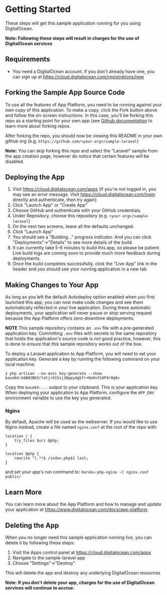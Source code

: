 # Getting Started #

These steps will get this sample application running for you using DigitalOcean.

**Note: Following these steps will result in charges for the use of DigitalOcean services**

## Requirements

* You need a DigitalOcean account. If you don't already have one, you can sign up at https://cloud.digitalocean.com/registrations/new
    
## Forking the Sample App Source Code

To use all the features of App Platform, you need to be running against your own copy of this application. To make a copy, click the Fork button above and follow the on-screen instructions. In this case, you'll be forking this repo as a starting point for your own app (see [Github documentation](https://docs.github.com/en/github/getting-started-with-github/fork-a-repo) to learn more about forking repos.

After forking the repo, you should now be viewing this README in your own github org (e.g. `https://github.com/<your-org>/sample-laravel`)

**Note:** You can skip forking this repo and select the "Laravel" sample from the app creation page, however do notice that certain features will be disabled.

## Deploying the App ##

1. Visit https://cloud.digitalocean.com/apps (if you're not logged in, you may see an error message. Visit https://cloud.digitalocean.com/login directly and authenticate, then try again)
1. Click "Launch App" or "Create App"
1. Choose GitHub and authenticate with your GitHub credentials.
1. Under Repository, choose this repository (e.g. `<your-org>/sample-laravel`)
1. On the next two screens, leave all the defaults unchanged.
1. Click "Launch App"
1. You should see a "Building..." progress indicator. And you can click "Deployments"→"Details" to see more details of the build.
1. It can currently take 5-6 minutes to build this app, so please be patient. Live build logs are coming soon to provide much more feedback during deployments.
1. Once the build completes successfully, click the "Live App" link in the header and you should see your running application in a new tab

## Making Changes to Your App ##

As long as you left the default Autodeploy option enabled when you first launched this app, you can now make code changes and see them automatically reflected in your live application. During these automatic deployments, your application will never pause or stop serving request because the App Platform offers zero-downtime deployments.

**NOTE** This sample repository contains an `.env` file with a pre-generated application key. Committing `.env` files with secrets to the same repository that holds the application's source code is _not_ good practice, however, this is done to ensure that _this_ sample repository works out of the box.

To deploy a Laravel application to App Platform, you will need to set your application key. Generate a key by running the following command on your local machine:

```
❯ php artisan --no-ansi key:generate --show
base64:UdAH2B63rlotjrkSSsj3Hppy4gbfr+OeHvtSdF9r9q8=
```

Copy the `base64:...` output to your clipboard. This is your application key. When deploying your application to App Platform, configure the `APP_ENV` environment variable to use the key you generated.

### Nginx

By default, Apache will be used as the webserver. If you would like to use Nginx instead, create a file named `nginx.conf` at the root of the repo with:

```nginx
location / {
    try_files $uri @php;
}

location @php {
    rewrite ^(.*)$ /index.php$1 last;
}
```

and set your app's run command to: `heroku-php-nginx -C nginx.conf public/`

## Learn More ##

You can learn more about the App Platform and how to manage and update your application at https://www.digitalocean.com/docs/app-platform.


## Deleting the App #

When you no longer need this sample application running live, you can delete it by following these steps:
1. Visit the Apps control panel at https://cloud.digitalocean.com/apps
1. Navigate to the sample-laravel app
1. Choose "Settings"->"Destroy"

This will delete the app and destroy any underlying DigitalOcean resources

**Note: If you don't delete your app, charges for the use of DigitalOcean services will continue to accrue.**


